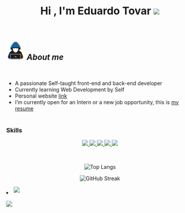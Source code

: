<h1 align="center"><b>Hi , I'm Eduardo Tovar </b><img src="https://media.giphy.com/media/hvRJCLFzcasrR4ia7z/giphy.gif" width="35"></h1>
<!--  -->



<br>

	
## <picture><img src = "https://github.com/0xAbdulKhalid/0xAbdulKhalid/raw/main/assets/mdImages/about_me.gif" width = 50px></picture> *About me*


<br>

- A passionate Self-taught front-end and back-end developer
- Currently learning Web Development by Self
- Personal website [link](https://dev-seven-chi.vercel.app/)
- I’m currently open for an Intern or a new job opportunity, this is [my resume](https://cdn-files-occ.s3.amazonaws.com/documents/sp/SP0tOPKMe0vq97KMR6uA9g2/resumefile/Eduardo-Javier-Tovar-Reyes.pdf?AWSAccessKeyId=AKIAVBUMCCY2NGVEAT5Y&Expires=1740517463&Signature=XErK9KksypNWKS%2Fb0OsfC2PolFk%3D)
<br><br>

### Skills
<p align="center">
  <a href="https://skillicons.dev">
    <img src="https://skillicons.dev/icons?i=js,ts" />
  </a>
<a href="https://skillicons.dev">
    <img src="https://skillicons.dev/icons?i=astro,bootstrap,css,tailwind,electron,html,react,nextjs,vue" />
  </a>
	  <a href="https://skillicons.dev">
    <img src="https://skillicons.dev/icons?i=nodejs,express,redis" />
  </a>
	  <a href="https://skillicons.dev">
    <img src="https://skillicons.dev/icons?i=mysql,sqlite" />
  </a>
	  <a href="https://skillicons.dev">
    <img src="https://skillicons.dev/icons?i=git,github" />
  </a>
</p>


<br>


<p align="center">
  <img src="https://github-readme-stats.vercel.app/api/top-langs/?username=eduardo355&langs_count=8&layout=compact&theme=radical" alt="Top Langs" />
</p>

<p align="center">
  <img src="https://streak-stats.demolab.com?user=eduardo355&theme=radical" alt="GitHub Streak" />
</p>

<li>
<a href="mailto:ingeniero.eduardo355@gmail.com" target="_blank">
<img src="https://img.shields.io/badge/gmail:  ingeniero.eduardo355-%23EA4335.svg?style=for-the-badge&logo=gmail&logoColor=white" t=mail style="margin-bottom: 5px;" />
</a>
</li>

[![](https://visitcount.itsvg.in/api?id=eduardo355&label=Profile%20Views&pretty=false)](https://visitcount.itsvg.in)
